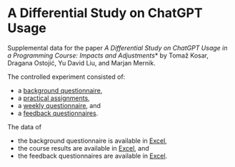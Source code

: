 # A Differential Study on ChatGPT Usage

Supplemental data for the paper *A Differential Study on ChatGPT Usage in a Programming Course: Impacts and Adjustments** by Tomaž Kosar, Dragana Ostojić, Yu David Liu, and Marjan Mernik.

The controlled experiment consisted of:
- a [background questionnaire](Questionnaires/BackgroundQuestionnaire.txt),
- a [practical assignments](TODO),
- a [weekly questionnaire](Questionnaires/WeeklyQuestionnaire.txt), and
- a [feedback questionnaires](Questionnaires/FeedbackQuestionnaire.txt).

The data of
- the background questionnaire is available in [Excel](StudyResults/BackgroundResults.xlsx),
- the course results are available in [Excel](StudyResults/StudyResults.xlsx), and
- the feedback questionnaires are available in [Excel](StudyResults/FeedbackResults.xlsx).
